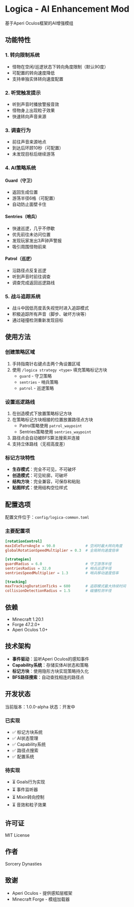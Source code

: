 # Logica - AI Enhancement Mod

基于Aperi Oculos框架的AI增强模组

## 功能特性

### 1. 转向限制系统
- 怪物在空闲/巡逻状态下转向角度限制（默认90度）
- 可配置的转向速度降低
- 支持单独实体转向速度配置

### 2. 听觉触发提示
- 听到声音时播放警报音效
- 怪物身上出现粒子效果
- 快速转向声音来源

### 3. 调查行为
- 前往声音来源地点
- 到达后环顾10秒（可配置）
- 未发现目标后继续游荡

### 4. AI策略系统

#### Guard（守卫）
- 返回生成位置
- 游荡半径6格（可配置）
- 自动防止面壁卡住

#### Sentries（哨兵）
- 快速巡逻，几乎不停歇
- 优先前往未访问位置
- 发现玩家发出3声钟声警报
- 吸引周围怪物前来

#### Patrol（巡逻）
- 沿路径点反复巡逻
- 听到声音时前往调查
- 调查完成返回巡逻路线

### 5. 战斗追踪系统
- 战斗中因低亮度丢失视觉时进入追踪模式
- 积极追踪所有声音（脚步、破坏方块等）
- 通过碰撞检测重新发现目标

## 使用方法

### 创建策略区域

1. 手持指南针右键点击两个角设置区域
2. 使用 `/logica strategy <type>` 填充策略标记方块
   - `guard` - 守卫策略
   - `sentries` - 哨兵策略
   - `patrol` - 巡逻策略

### 设置巡逻路线

1. 在创造模式下放置策略标记方块
2. 在策略标记方块相接的位置放置路径点方块
   - Patrol策略使用 `patrol_waypoint`
   - Sentries策略使用 `sentries_waypoint`
3. 路径点会自动被BFS算法搜索并连接
4. 支持立体路线（无视高度差）

### 标记方块特性

- **生存模式**：完全不可见，不可破坏
- **创造模式**：可见轮廓，可破坏
- **结构方块**：完全兼容，可保存和粘贴
- **贴图样式**：使用结构空位样式

## 配置选项

配置文件位于：`config/logica-common.toml`

### 主要配置项

```toml
[rotationControl]
maxIdleTurnAngle = 90.0              # 空闲时最大转向角度
globalRotationSpeedMultiplier = 0.3  # 全局转向速度倍率

[strategies]
guardRadius = 6.0                    # 守卫游荡半径
sentriesRadius = 32.0                # 哨兵巡逻半径
sentriesSpeedMultiplier = 1.3        # 哨兵移动速度倍率

[tracking]
maxTrackingDurationTicks = 600       # 追踪模式最大持续时间
collisionDetectionRadius = 1.5       # 碰撞检测半径
```

## 依赖

- Minecraft 1.20.1
- Forge 47.2.0+
- Aperi Oculos 1.0+

## 技术架构

- **事件驱动**：监听Aperi Oculos的感知事件
- **Capability系统**：存储实体AI状态和策略
- **标记方块**：使用隐形方块实现策略持久化
- **BFS路径搜索**：自动查找相连的路径点

## 开发状态

当前版本：1.0.0-alpha
状态：开发中

### 已实现
- ✅ 标记方块系统
- ✅ AI状态管理
- ✅ Capability系统
- ✅ 路径点搜索
- ✅ 配置系统

### 待实现
- ⏳ Goals行为实现
- ⏳ 事件监听器
- ⏳ Mixin转向控制
- ⏳ 音效和粒子效果

## 许可证

MIT License

## 作者

Sorcery Dynasties

## 致谢

- Aperi Oculos - 提供感知层框架
- Minecraft Forge - 模组加载器

